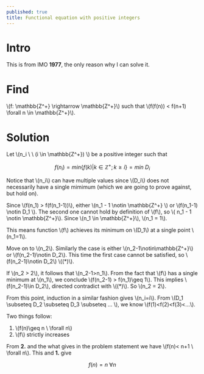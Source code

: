 ```yaml
---
published: true
title: Functional equation with positive integers
---
```


# Intro

This is from IMO **1977**, the only reason why I can solve it.

# Find

\\(f: \mathbb{Z^+} \rightarrow \mathbb{Z^+}\\) such that \\(f(f(n)) < f(n+1) \forall n \in \mathbb{Z^+}\\).

# Solution

Let \\(n_i \ \  \(i \in \mathbb{Z^+}\) \\) be a positive integer such that

$$f(n_i)=min\{f(k)|k\in\mathbb{Z^+};k\geq i\}=min \  D_i$$

Notice that \\(n_i\\) can have multiple values since \\(D_i\\) does not necessarily have a single mimimum (which we are going to prove against, but hold on).

Since \\(f(n_1) > f(f(n_1-1))\\), either \\(n_1 - 1 \notin \mathbb{Z^+} \\) or \\(f(n_1-1) \notin D_1 \\). The second one cannot hold by definition of \\(f\\), so \\( n_1 - 1 \notin \mathbb{Z^+}\\). Since \\(n_1 \in \mathbb{Z^+}\\), \\(n_1 = 1\\).

This means function \\(f\\) achieves its minimum on \\(D_1\\) at a single point \\(n_1=1\\).

Move on to \\(n_2\\). Similarly the case is either \\(n_2-1\notin\mathbb{Z^+}\\) or \\(f(n_2-1)\notin D_2\\). This time the first case cannot be satisfied, so \\(f(n_2-1)\notin D_2\\) \\(\(*\)\\).

If \\(n_2 > 2\\), it follows that \\(n_2-1>n_1\\). From the fact that \\(f\\) has a single minimum at \\(n_1\\), we conclude \\(f(n_2-1) > f(n_1)\geq 1\\). This implies \\(f(n_2-1)\in D_2\\), directed contradict with \\(\(*\)\\). So \\(n_2 = 2\\).

From this point, induction in a similar fashion gives \\(n_i=i\\). From \\(D_1 \subseteq D_2 \subseteq D_3 \subseteq ... \\), we know \\(f(1)<f(2)<f(3)<...\\). 

Two things follow:

1. \\(f(n)\geq n \ \forall n\\)
2. \\(f\\) strictly increases

From **2.** and the what gives in the problem statement we have \\(f(n)< n+1 \ \forall n\\). This and **1.** give 

$$f(n)=n \ \forall n$$